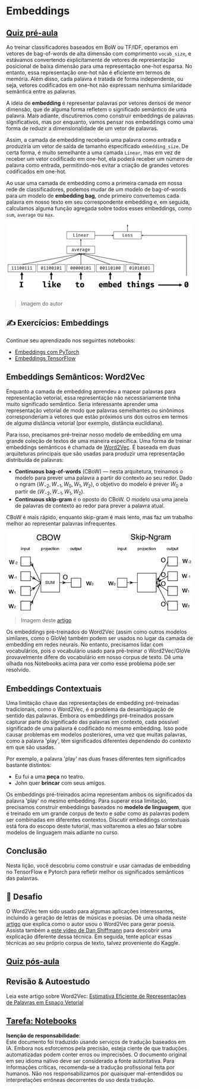 # Embeddings

## [Quiz pré-aula](https://red-field-0a6ddfd03.1.azurestaticapps.net/quiz/114)

Ao treinar classificadores baseados em BoW ou TF/IDF, operamos em vetores de bag-of-words de alta dimensão com comprimento `vocab_size`, e estávamos convertendo explicitamente de vetores de representação posicional de baixa dimensão para uma representação one-hot esparsa. No entanto, essa representação one-hot não é eficiente em termos de memória. Além disso, cada palavra é tratada de forma independente, ou seja, vetores codificados em one-hot não expressam nenhuma similaridade semântica entre as palavras.

A ideia de **embedding** é representar palavras por vetores densos de menor dimensão, que de alguma forma refletem o significado semântico de uma palavra. Mais adiante, discutiremos como construir embeddings de palavras significativos, mas por enquanto, vamos pensar nos embeddings como uma forma de reduzir a dimensionalidade de um vetor de palavras.

Assim, a camada de embedding receberia uma palavra como entrada e produziria um vetor de saída de tamanho especificado `embedding_size`. De certa forma, é muito semelhante a uma camada `Linear`, mas em vez de receber um vetor codificado em one-hot, ela poderá receber um número de palavra como entrada, permitindo-nos evitar a criação de grandes vetores codificados em one-hot.

Ao usar uma camada de embedding como a primeira camada em nossa rede de classificadores, podemos mudar de um modelo de bag-of-words para um modelo de **embedding bag**, onde primeiro convertemos cada palavra em nosso texto em seu correspondente embedding e, em seguida, calculamos alguma função agregada sobre todos esses embeddings, como `sum`, `average` ou `max`.  

![Imagem mostrando um classificador de embedding para cinco palavras sequenciais.](../../../../../translated_images/embedding-classifier-example.b77f021a7ee67eeec8e68bfe11636c5b97d6eaa067515a129bfb1d0034b1ac5b.pt.png)

> Imagem do autor

## ✍️ Exercícios: Embeddings

Continue seu aprendizado nos seguintes notebooks:
* [Embeddings com PyTorch](../../../../../lessons/5-NLP/14-Embeddings/EmbeddingsPyTorch.ipynb)
* [Embeddings TensorFlow](../../../../../lessons/5-NLP/14-Embeddings/EmbeddingsTF.ipynb)

## Embeddings Semânticos: Word2Vec

Enquanto a camada de embedding aprendeu a mapear palavras para representação vetorial, essa representação não necessariamente tinha muito significado semântico. Seria interessante aprender uma representação vetorial de modo que palavras semelhantes ou sinônimos corresponderiam a vetores que estão próximos uns dos outros em termos de alguma distância vetorial (por exemplo, distância euclidiana).

Para isso, precisamos pré-treinar nosso modelo de embedding em uma grande coleção de textos de uma maneira específica. Uma forma de treinar embeddings semânticos é chamada de [Word2Vec](https://en.wikipedia.org/wiki/Word2vec). É baseada em duas arquiteturas principais que são usadas para produzir uma representação distribuída de palavras:

 - **Continuous bag-of-words** (CBoW) — nesta arquitetura, treinamos o modelo para prever uma palavra a partir do contexto ao seu redor. Dado o ngram $(W_{-2},W_{-1},W_0,W_1,W_2)$, o objetivo do modelo é prever $W_0$ a partir de $(W_{-2},W_{-1},W_1,W_2)$.
 - **Continuous skip-gram** é o oposto do CBoW. O modelo usa uma janela de palavras de contexto ao redor para prever a palavra atual.

CBoW é mais rápido, enquanto skip-gram é mais lento, mas faz um trabalho melhor ao representar palavras infrequentes.

![Imagem mostrando os algoritmos CBoW e Skip-Gram para converter palavras em vetores.](../../../../../translated_images/example-algorithms-for-converting-words-to-vectors.fbe9207a726922f6f0f5de66427e8a6eda63809356114e28fb1fa5f4a83ebda7.pt.png)

> Imagem deste [artigo](https://arxiv.org/pdf/1301.3781.pdf)

Os embeddings pré-treinados do Word2Vec (assim como outros modelos similares, como o GloVe) também podem ser usados no lugar da camada de embedding em redes neurais. No entanto, precisamos lidar com vocabulários, pois o vocabulário usado para pré-treinar o Word2Vec/GloVe provavelmente difere do vocabulário em nosso corpus de texto. Dê uma olhada nos Notebooks acima para ver como esse problema pode ser resolvido.

## Embeddings Contextuais

Uma limitação chave das representações de embedding pré-treinadas tradicionais, como o Word2Vec, é o problema da desambiguação de sentido das palavras. Embora os embeddings pré-treinados possam capturar parte do significado das palavras em contexto, cada possível significado de uma palavra é codificado no mesmo embedding. Isso pode causar problemas em modelos posteriores, uma vez que muitas palavras, como a palavra 'play', têm significados diferentes dependendo do contexto em que são usadas.

Por exemplo, a palavra 'play' nas duas frases diferentes tem significados bastante distintos:

- Eu fui a uma **peça** no teatro.
- John quer **brincar** com seus amigos.

Os embeddings pré-treinados acima representam ambos os significados da palavra 'play' no mesmo embedding. Para superar essa limitação, precisamos construir embeddings baseados no **modelo de linguagem**, que é treinado em um grande corpus de texto e *sabe* como as palavras podem ser combinadas em diferentes contextos. Discutir embeddings contextuais está fora do escopo deste tutorial, mas voltaremos a eles ao falar sobre modelos de linguagem mais adiante no curso.

## Conclusão

Nesta lição, você descobriu como construir e usar camadas de embedding no TensorFlow e Pytorch para refletir melhor os significados semânticos das palavras.

## 🚀 Desafio

O Word2Vec tem sido usado para algumas aplicações interessantes, incluindo a geração de letras de músicas e poesias. Dê uma olhada neste [artigo](https://www.politetype.com/blog/word2vec-color-poems) que explica como o autor usou o Word2Vec para gerar poesia. Assista também a [este vídeo de Dan Shiffmann](https://www.youtube.com/watch?v=LSS_bos_TPI&ab_channel=TheCodingTrain) para descobrir uma explicação diferente dessa técnica. Em seguida, tente aplicar essas técnicas ao seu próprio corpus de texto, talvez proveniente do Kaggle.

## [Quiz pós-aula](https://red-field-0a6ddfd03.1.azurestaticapps.net/quiz/214)

## Revisão & Autoestudo

Leia este artigo sobre Word2Vec: [Estimativa Eficiente de Representações de Palavras em Espaço Vetorial](https://arxiv.org/pdf/1301.3781.pdf)

## [Tarefa: Notebooks](assignment.md)

**Isenção de responsabilidade**:  
Este documento foi traduzido usando serviços de tradução baseados em IA. Embora nos esforcemos pela precisão, esteja ciente de que traduções automatizadas podem conter erros ou imprecisões. O documento original em seu idioma nativo deve ser considerado a fonte autoritativa. Para informações críticas, recomenda-se a tradução profissional feita por humanos. Não nos responsabilizamos por quaisquer mal-entendidos ou interpretações errôneas decorrentes do uso desta tradução.